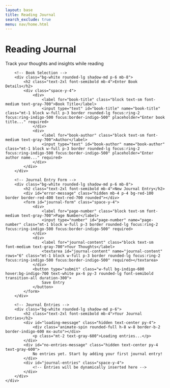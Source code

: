 ```yaml
---
layout: base
title: Reading Journal
search_exclude: true
menu: nav/home.html
---
```


<div class="min-h-screen bg-gray-100 py-8">
    <div class="container mx-auto px-4">
        <!-- Header -->
        <div class="mb-8">
            <h1 class="text-4xl font-bold text-indigo-900">Reading Journal</h1>
            <p class="text-gray-600 mt-2">Track your thoughts and insights while reading</p>
        </div>

        <!-- Book Selection -->
        <div class="bg-white rounded-lg shadow-md p-6 mb-8">
            <h2 class="text-2xl font-semibold mb-4">Enter Book Details</h2>
            <div class="space-y-4">
                <div>
                    <label for="book-title" class="block text-sm font-medium text-gray-700">Book Title</label>
                    <input type="text" id="book-title" name="book-title" class="mt-1 block w-full p-3 border rounded-lg focus:ring-2 focus:ring-indigo-500 focus:border-indigo-500" placeholder="Enter book title..." required>
                </div>
                <div>
                    <label for="book-author" class="block text-sm font-medium text-gray-700">Author</label>
                    <input type="text" id="book-author" name="book-author" class="mt-1 block w-full p-3 border rounded-lg focus:ring-2 focus:ring-indigo-500 focus:border-indigo-500" placeholder="Enter author name..." required>
                </div>
            </div>
        </div>

        <!-- Journal Entry Form -->
        <div class="bg-white rounded-lg shadow-md p-6 mb-8">
            <h2 class="text-2xl font-semibold mb-4">New Journal Entry</h2>
            <div id="error-message" class="hidden mb-4 p-4 bg-red-100 border border-red-400 text-red-700 rounded"></div>
            <form id="journal-form" class="space-y-4">
                <div>
                    <label for="page-number" class="block text-sm font-medium text-gray-700">Page Number</label>
                    <input type="number" id="page-number" name="page-number" class="mt-1 block w-full p-3 border rounded-lg focus:ring-2 focus:ring-indigo-500 focus:border-indigo-500" required>
                </div>
                <div>
                    <label for="journal-content" class="block text-sm font-medium text-gray-700">Your Thoughts</label>
                    <textarea id="journal-content" name="journal-content" rows="6" class="mt-1 block w-full p-3 border rounded-lg focus:ring-2 focus:ring-indigo-500 focus:border-indigo-500" required></textarea>
                </div>
                <button type="submit" class="w-full bg-indigo-600 hover:bg-indigo-700 text-white px-6 py-3 rounded-lg font-semibold transition-all duration-300">
                    Save Entry
                </button>
            </form>
        </div>

        <!-- Journal Entries -->
        <div class="bg-white rounded-lg shadow-md p-6">
            <h2 class="text-2xl font-semibold mb-4">Your Journal Entries</h2>
            <div id="loading-message" class="hidden text-center py-4">
                <div class="animate-spin rounded-full h-8 w-8 border-b-2 border-indigo-600 mx-auto"></div>
                <p class="mt-2 text-gray-600">Loading entries...</p>
            </div>
            <div id="no-entries-message" class="hidden text-center py-4 text-gray-600">
                No entries yet. Start by adding your first journal entry!
            </div>
            <div id="journal-entries" class="space-y-4">
                <!-- Entries will be dynamically inserted here -->
            </div>
        </div>
    </div>
</div>

<script type="module">
    import { pythonURI, fetchOptions } from "{{site.baseurl}}/assets/js/api/config.js";
    import { ReadingJournal } from "{{site.baseurl}}/assets/js/features/reading/journal.js";

    document.addEventListener('DOMContentLoaded', async function() {
        const journal = new ReadingJournal();
        const bookTitleInput = document.getElementById('book-title');
        const bookAuthorInput = document.getElementById('book-author');
        const journalForm = document.getElementById('journal-form');
        const errorMessage = document.getElementById('error-message');
        const loadingMessage = document.getElementById('loading-message');
        const noEntriesMessage = document.getElementById('no-entries-message');

        function showError(message) {
            errorMessage.textContent = message;
            errorMessage.classList.remove('hidden');
            setTimeout(() => errorMessage.classList.add('hidden'), 5000);
        }

        function showLoading() {
            loadingMessage.classList.remove('hidden');
            noEntriesMessage.classList.add('hidden');
        }

        function hideLoading() {
            loadingMessage.classList.add('hidden');
        }

        function showNoEntries() {
            noEntriesMessage.classList.remove('hidden');
        }

        // Handle form submission
        journalForm.addEventListener('submit', async (e) => {
            e.preventDefault();
            const title = bookTitleInput.value.trim();
            const author = bookAuthorInput.value.trim();
            const pageNumber = document.getElementById('page-number').value;
            const content = document.getElementById('journal-content').value;

            if (!title || !author) {
                showError('Please enter both book title and author');
                return;
            }

            if (!pageNumber || !content) {
                showError('Please fill in all fields');
                return;
            }

            try {
                const book = {
                    title: title,
                    author: author
                };
                await journal.setCurrentBook(book);
                await journal.addEntry(content, parseInt(pageNumber));
                journalForm.reset();
                bookTitleInput.value = title;
                bookAuthorInput.value = author;
            } catch (error) {
                console.error('Error saving journal entry:', error);
                showError('Failed to save journal entry. Please try again.');
            }
        });

        // Check authentication status
        try {
            const response = await fetch(`${pythonURI}/api/user`, {
                ...fetchOptions,
                credentials: 'include'
            });

            if (!response.ok) {
                if (response.status === 401) {
                    window.location.href = '/login';
                    return;
                }
                throw new Error('Failed to check authentication status');
            }
        } catch (error) {
            console.error('Authentication error:', error);
            window.location.href = '/login';
        }
    });
</script> 